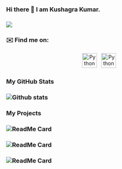 ### Hi there 👋 I am Kushagra Kumar.
### ![](https://visitor-badge.laobi.icu/badge?page_id=k28611-nits.k28611-nits)

### ✉️ Find me on:


<p align="center">
 <a href="https://www.linkedin.com/in/kushagra-kumar-86b013124/" target="_blank" rel="noopener noreferrer"> <img src="https://cdn.jsdelivr.net/npm/simple-icons@v3/icons/linkedin.svg" alt="Python" height="40" style="vertical-align:top; margin:4px"></a>
 <a href="mailto:kushagrakr_ug@ece.nits.ac.in"> <img src="https://cdn.jsdelivr.net/npm/simple-icons@v3/icons/gmail.svg" alt="Python" height="40" style="vertical-align:top; margin:4px"></a>
</p>

### My GitHub Stats
### ![Github stats](https://github-readme-stats.vercel.app/api?username=k28611-nits&theme=tokyonight)
### My Projects
### ![ReadMe Card](https://github-readme-stats.vercel.app/api/pin/?username=k28611-nits&repo=Airline-management-system)
### ![ReadMe Card](https://github-readme-stats.vercel.app/api/pin/?username=k28611-nits&repo=Weather-App)
### ![ReadMe Card](https://github-readme-stats.vercel.app/api/pin/?username=k28611-nits&repo=videochat-webapp)

<!--
**k28611-nits/k28611-nits** is a ✨ _special_ ✨ repository because its `README.md` (this file) appears on your GitHub profile.

Here are some ideas to get you started:

- 🔭 I’m currently working on ...
- 🌱 I’m currently learning ...
- 👯 I’m looking to collaborate on ...
- 🤔 I’m looking for help with ...
- 💬 Ask me about ...
- 📫 How to reach me: ...
- 😄 Pronouns: ...
- ⚡ Fun fact: ...
-->
